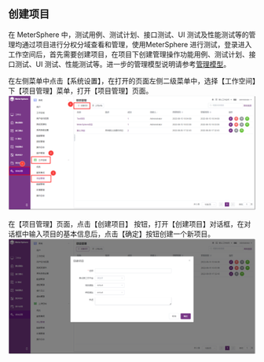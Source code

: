 ## 创建项目
在 MeterSphere 中，测试用例、测试计划、接口测试、UI 测试及性能测试等的管理均通过项目进行分权分域查看和管理，使用MeterSphere 进行测试，登录进入工作空间后，首先需要创建项目，在项目下创建管理操作功能用例、测试计划、接口测试、UI 测试、性能测试等。进一步的管理模型说明请参考[管理模型](../system_arch.md#_3)。

在左侧菜单中点击【系统设置】，在打开的页面左侧二级菜单中，选择【工作空间】下【项目管理】菜单，打开【项目管理】页面。
![!项目管理](../img/system_management/项目管理.png)

在【项目管理】页面，点击【创建项目】 按钮，打开【创建项目】对话框，在对话框中输入项目的基本信息后，点击【确定】按钮创建一个新项目。
![!项目管理](../img/system_management/创建项目.png)